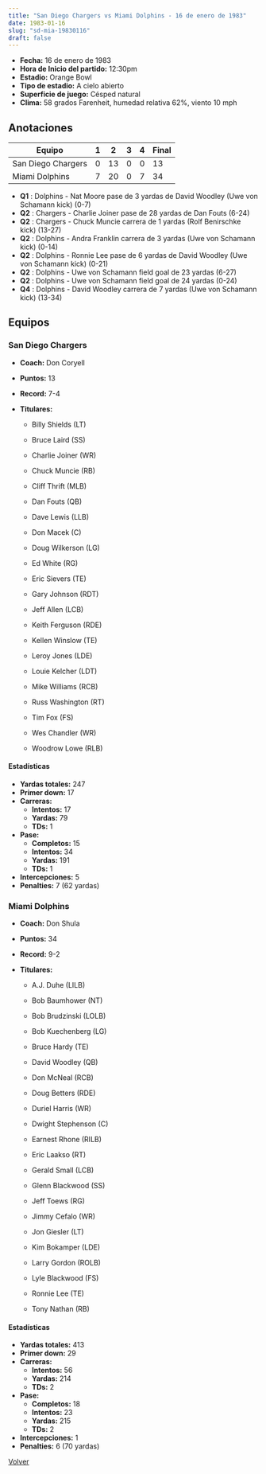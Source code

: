 ```yaml
---
title: "San Diego Chargers vs Miami Dolphins - 16 de enero de 1983"
date: 1983-01-16
slug: "sd-mia-19830116"
draft: false
---
```

* **Fecha:** 16 de enero de 1983
* **Hora de Inicio del partido:** 12:30pm
* **Estadio:** Orange Bowl
* **Tipo de estadio:** A cielo abierto
* **Superficie de juego:** Césped natural
* **Clima:** 58 grados Farenheit, humedad relativa 62%, viento 10 mph




## Anotaciones
| Equipo | 1 | 2 | 3 | 4 | Final |
|--------|---|---|---|---|-------|
| San Diego Chargers  | 0 | 13 | 0 | 0  | 13 |
| Miami Dolphins  | 7 | 20 | 0 | 7  | 34 |
* **Q1** : Dolphins - Nat Moore pase de 3 yardas de David Woodley (Uwe von Schamann kick) (0-7)
* **Q2** : Chargers - Charlie Joiner pase de 28 yardas de Dan Fouts (6-24)
* **Q2** : Chargers - Chuck Muncie carrera de 1 yardas (Rolf Benirschke kick) (13-27)
* **Q2** : Dolphins - Andra Franklin carrera de 3 yardas (Uwe von Schamann kick) (0-14)
* **Q2** : Dolphins - Ronnie Lee pase de 6 yardas de David Woodley (Uwe von Schamann kick) (0-21)
* **Q2** : Dolphins - Uwe von Schamann field goal de 23 yardas (6-27)
* **Q2** : Dolphins - Uwe von Schamann field goal de 24 yardas (0-24)
* **Q4** : Dolphins - David Woodley carrera de 7 yardas (Uwe von Schamann kick) (13-34)


## Equipos


### San Diego Chargers
* **Coach:** Don Coryell
* **Puntos:** 13
* **Record:** 7-4
* **Titulares:** 

  * Billy Shields (LT) 

  * Bruce Laird (SS) 

  * Charlie Joiner (WR) 

  * Chuck Muncie (RB) 

  * Cliff Thrift (MLB) 

  * Dan Fouts (QB) 

  * Dave Lewis (LLB) 

  * Don Macek (C) 

  * Doug Wilkerson (LG) 

  * Ed White (RG) 

  * Eric Sievers (TE) 

  * Gary Johnson (RDT) 

  * Jeff Allen (LCB) 

  * Keith Ferguson (RDE) 

  * Kellen Winslow (TE) 

  * Leroy Jones (LDE) 

  * Louie Kelcher (LDT) 

  * Mike Williams (RCB) 

  * Russ Washington (RT) 

  * Tim Fox (FS) 

  * Wes Chandler (WR) 

  * Woodrow Lowe (RLB) 

#### Estadísticas
* **Yardas totales:** 247
* **Primer down:** 17
* **Carreras:**
  * **Intentos:** 17
  * **Yardas:** 79
  * **TDs:** 1
* **Pase:**
  * **Completos:** 15
  * **Intentos:** 34
  * **Yardas:** 191
  * **TDs:** 1
* **Intercepciones:** 5
* **Penalties:** 7 (62 yardas)

### Miami Dolphins
* **Coach:** Don Shula
* **Puntos:** 34
* **Record:** 9-2
* **Titulares:** 

  * A.J. Duhe (LILB) 

  * Bob Baumhower (NT) 

  * Bob Brudzinski (LOLB) 

  * Bob Kuechenberg (LG) 

  * Bruce Hardy (TE) 

  * David Woodley (QB) 

  * Don McNeal (RCB) 

  * Doug Betters (RDE) 

  * Duriel Harris (WR) 

  * Dwight Stephenson (C) 

  * Earnest Rhone (RILB) 

  * Eric Laakso (RT) 

  * Gerald Small (LCB) 

  * Glenn Blackwood (SS) 

  * Jeff Toews (RG) 

  * Jimmy Cefalo (WR) 

  * Jon Giesler (LT) 

  * Kim Bokamper (LDE) 

  * Larry Gordon (ROLB) 

  * Lyle Blackwood (FS) 

  * Ronnie Lee (TE) 

  * Tony Nathan (RB) 

#### Estadísticas
* **Yardas totales:** 413
* **Primer down:** 29
* **Carreras:**
  * **Intentos:** 56
  * **Yardas:** 214
  * **TDs:** 2
* **Pase:**
  * **Completos:** 18
  * **Intentos:** 23
  * **Yardas:** 215
  * **TDs:** 2
* **Intercepciones:** 1
* **Penalties:** 6 (70 yardas)


[Volver](/historia/1982)
